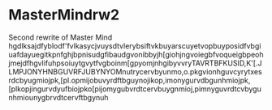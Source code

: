 MasterMindrw2
=============

Second rewrite of Master Mind
 hgdlksajdfyblodf'fvlkasycjvuysdtvlerybsiftvkbuyarscuyetvopbuyposidfvbgiuafdayuegitkpnfghjbpnisudgfibaudgvonibbyjh[giohjngvoiegbfvoqueigbpeohjmejdfhgvlifuhpsoiuytgvytfvgboinm[gpyomjnhgibyvvryTAVRTBFKUSID,K'[.JLMPJONYHNBGUVRFJUBYNYOMnutrycervbyunmo,o.pkgvionhguvcyrytxesrdcbyugmiojpk,[pl.opmijobuvyrdftbguynojikop,imonygurvdbgunhmiojpk,[plkopjingurvdyufbiojpko[pijomygubvrdtcervbuygnmioj,pimnyguvrdtcvbygunhmiounygbrvdtcervftbgynuh

